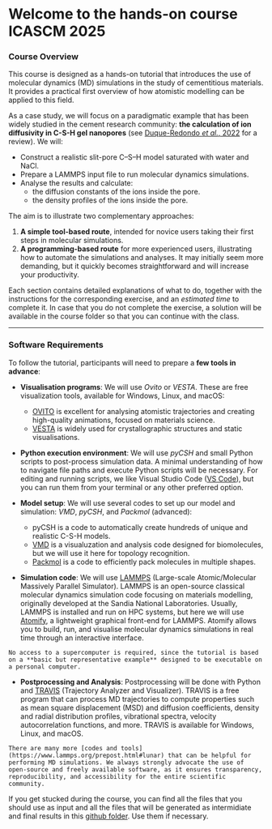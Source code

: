 # Welcome to the hands-on course ICASCM 2025

### Course Overview  

This course is designed as a hands-on tutorial that introduces the use of molecular dynamics (MD) simulations in the study of cementitious materials. It provides a practical first overview of how atomistic modelling can be applied to this field.


As a case study, we will focus on a paradigmatic example that has been widely studied in the cement research community: **the calculation of ion diffusivity in C-S-H gel nanopores** (see [Duque-Redondo *et al.*, 2022](https://doi.org/10.1016/j.cemconres.2022.106784) for a review). We will: 

- Construct a realistic slit-pore C–S–H model saturated with water and NaCl.
- Prepare a LAMMPS input file to run molecular dynamics simulations.
- Analyse the results and calculate:
  - the diffusion constants of the ions inside the pore. 
  - the density profiles of the ions inside the pore.  

The aim is to illustrate two complementary approaches:  

1. **A simple tool-based route**, intended for novice users taking their first steps in molecular simulations.  
2. **A programming-based route** for more experienced users, illustrating how to automate the simulations and analyses. It may initially seem more demanding, but it quickly becomes straightforward and will increase your productivity.  


Each section contains detailed explanations of what to do, together with the instructions for the corresponding exercise, and an _estimated time_ to complete it. In case that you do not complete the exercise, a solution will be available in the course folder so that you can continue with the class.

---

### Software Requirements  

To follow the tutorial, participants will need to prepare a **few tools in advance**:  

- **Visualisation programs**: We will use *Ovito* or *VESTA*. These are free visualization tools, available for Windows, Linux, and macOS:
  - [OVITO](https://www.ovito.org) is excellent for analysing atomistic trajectories and creating high-quality animations, focused on materials science.  
  - [VESTA](https://jp-minerals.org/vesta/en/) is widely used for crystallographic structures and static visualisations.  
 
- **Python execution environment**: We will use *pyCSH* and small Python scripts to post-process simulation data. A minimal understanding of how to navigate file paths and execute Python scripts will be necessary. For editing and running scripts, we like Visual Studio Code ([VS Code](https://code.visualstudio.com)), but you can run them from your terminal or any other preferred option.  

- **Model setup**: We will use several codes to set up our model and simulation: *VMD*, *pyCSH*, and *Packmol* (advanced):  
  - pyCSH is a code to automatically create hundreds of unique and realistic C-S-H models.
  - [VMD](https://www.ks.uiuc.edu/Research/vmd/) is a visualuzation and analysis code designed for biomolecules, but we will use it here for topology recognition.
  - [Packmol](https://m3g.github.io/packmol/) is a code to efficiently pack molecules in multiple shapes.

- **Simulation code**: We will use [LAMMPS](https://docs.lammps.org) (Large-scale Atomic/Molecular Massively Parallel Simulator). LAMMPS is an open-source classical molecular dynamics simulation code focusing on materials modelling, originally developed at the Sandia National Laboratories. Usually, LAMMPS is installed and run on HPC systems, but here we will use [Atomify](https://andeplane.github.io/atomify/), a lightweight graphical front-end for LAMMPS. Atomify allows you to build, run, and visualise molecular dynamics simulations in real time through an interactive interface.  

```{Note}
No access to a supercomputer is required, since the tutorial is based on a **basic but representative example** designed to be executable on a personal computer.  
```

- **Postprocessing and Analysis**: Postprocessing will be done with Python and [TRAVIS](https://www.travis-analyzer.de) (Trajectory Analyzer and Visualizer). TRAVIS is a free program that can process MD trajectories to compute properties such as mean square displacement (MSD) and diffusion coefficients, density and radial distribution profiles, vibrational spectra, velocity autocorrelation functions, and more. TRAVIS is available for Windows, Linux, and macOS.

```{Tip}
There are many more [codes and tools](https://www.lammps.org/prepost.html#lunar) that can be helpful for performing MD simulations. We always strongly advocate the use of open-source and freely available software, as it ensures transparency, reproducibility, and accessibility for the entire scientific community.
```

If you get stucked during the course, you can find all the files that you should use as input and all the files that will be generated as intermidiate and final results in this [github folder](https://github.com/hegoimanzano/ICASCM2025/tree/main/results). Use them if necessary.

